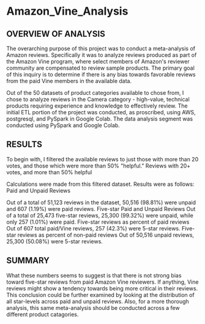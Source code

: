 # Amazon_Vine_Analysis
## OVERVIEW OF ANALYSIS
The overarching purpose of this project was to conduct a meta-analysis of Amazon reviews. Specifically it was to analyze reviews produced as part of the Amazon Vine program, where select members of Amazon's reviewer community are compensated to review sample products. The primary goal of this inquiry is to determine if there is any bias towards favorable reviews from the paid Vine members in the available data.

Out of the 50 datasets of product categories available to chose from, I chose to analyze reviews in the Camera category - high-value, technical products requiring experience and knowledge to effectively review. The initial ETL portion of the project was conducted, as proscribed, using AWS, postgresql, and PySpark in Google Colab. The data analysis segment was conducted using PySpark and Google Colab.

## RESULTS

To begin with, I filtered the available reviews to just those with more than 20 votes, and those which were more than 50% "helpful." Reviews with 20+ votes, and more than 50% helpful

Calculations were made from this filtered dataset. Results were as follows: Paid and Unpaid Reviews

Out of a total of 51,123 reviews in the dataset, 50,516 (98.81%) were unpaid and 607 (1.19%) were paid reviews. Five-star Paid and Unpaid Reviews
Out of a total of 25,473 five-star reviews, 25,300 (99.32%) were unpaid, while only 257 (1.01%) were paid. Five-star reviews as percent of paid reviews
Out of 607 total paid/Vine reviews, 257 (42.3%) were 5-star reviews. Five-star reviews as percent of non-paid reviews
Out of 50,516 unpaid reviews, 25,300 (50.08%) were 5-star reviews.

## SUMMARY

What these numbers seems to suggest is that there is not strong bias toward five-star reviews from paid Amazon Vine reviewers. If anything, Vine reviews might show a tendency towards being more critical in their reviews. This conclusion could be further examined by looking at the distribution of all star-levels across paid and unpaid reviews. Also, for a more thorough analysis, this same meta-analysis should be conducted across a few different product catagories.
